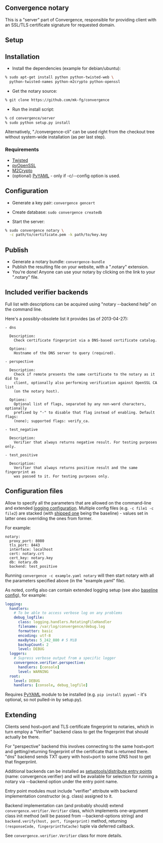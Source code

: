 Convergence notary
--------------------

This is a "server" part of Convergence, responsible for providing client with an
SSL/TLS certificate signature for requested domain.



Setup
--------------------


## Installation

 - Install the dependencies (example for debian/ubuntu):

```bash
% sudo apt-get install python python-twisted-web \
  python-twisted-names python-m2crypto python-openssl
```

 - Get the notary source:

```bash
% git clone https://github.com/mk-fg/convergence
```

 - Run the install script:

```bash
% cd convergence/server
% sudo python setup.py install
```

Alternatively, "./convergence-cli" can be used right from the checkout tree
without system-wide installation (as per last step).

### Requirements

 - [Twisted](https://pypi.python.org/pypi/Twisted)
 - [pyOpenSSL](https://pypi.python.org/pypi/pyOpenSSL)
 - [M2Crypto](https://pypi.python.org/pypi/M2Crypto)
 - (optional) [PyYAML](http://pyyaml.org/) - only if -c/--config option is used.


## Configuration

 - Generate a key pair: `convergence gencert`

 - Create database: `sudo convergence createdb`

 - Start the server:

```bash
% sudo convergence notary \
  -c path/to/certificate.pem -k path/to/key.key
```


## Publish

 - Generate a notary bundle: `convergence-bundle`
 - Publish the resulting file on your website, with a ".notary" extension.
 - You're done! Anyone can use your notary by clicking on the link to your ".notary" file.



Included verifier backends
--------------------

Full list with descriptions can be acquired using "notary --backend help" on the
command line.

Here's a possibly-obsolete list it provides (as of 2013-04-27):

	- dns

	  Description:
	    Check certificate fingerprint via a DNS-based certificate catalog.

	  Options:
	    Hostname of the DNS server to query (required).

	- perspective

	  Description:
	    Check if remote presents the same certificate to the notary as it did to
	    client, optionally also performing verification against OpenSSL CA list
	    (on the notary host).

	  Options:
	    Optional list of flags, separated by any non-word characters, optionally
	    prefixed by "-" to disable that flag instead of enabling. Default flags:
	    (none); supported flags: verify_ca.

	- test_negative

	  Description:
	    Verifier that always returns negative result. For testing purposes only.

	- test_positive

	  Description:
	    Verifier that always returns positive result and the same fingerprint as
	    was passed to it. For testing purposes only.



Configuration files
--------------------

Allow to specify all the parameters that are allowed on the command-line and
extended [logging configuration](http://docs.python.org/library/logging.config.html).
Multiple config files (e.g. `-c file1 -c file2`) are stacked (with
[shipped one](https://github.com/mk-fg/convergence/blob/master/server/convergence/core.yaml)
being the baseline) - values set in latter ones overriding the ones from former.

For example:

	notary:
	  proxy_port: 8080
	  tls_port: 8443
	  interface: localhost
	  cert: notary.crt
	  cert_key: notary.key
	  db: notary.db
	  backend: test_positive

Running `convergence -c example.yaml notary` will then start notary with all the
parameters specified above (in the "example.yaml" file).

As noted, config also can contain extended logging setup
(see also [baseline config](https://github.com/mk-fg/convergence/blob/master/server/convergence/core.yaml)),
for example:

```yaml
logging:
  handlers:
    # To be able to access verbose log on any problems
    debug_logfile:
      class: logging.handlers.RotatingFileHandler
      filename: /var/log/convergence/debug.log
      formatter: basic
      encoding: utf-8
      maxBytes: 5_242_880 # 5 MiB
      backupCount: 2
      level: DEBUG
  loggers:
    # Supress verbose output from a specific logger
    convergence.verifier.perspective:
      handlers: [console]
      level: WARNING
  root:
    level: DEBUG
    handlers: [console, debug_logfile]
```

Requires [PyYAML](http://pyyaml.org/) module to be installed (e.g. `pip install
pyyaml` - it's optional, so not pulled-in by setup.py).



Extending
--------------------

Clients send host+port and TLS certificate fingerprint to notaries, which in
turn employ a "Verifier" backend class to get the fingerprint that should
actually be there.

For "perspective" backend this involves connecting to the same host+port and
getting/returning fingerprint of the certificate that is returned there.
"dns" backend sends TXT query with host+port to some DNS host to get that
fingerpriint.

Additional backends can be installed as
[setuptools/distribute entry points](http://packages.python.org/distribute/setuptools.html#dynamic-discovery-of-services-and-plugins)
(name: convergence.verifier) and will be available for selection for running a
notary via --backend option under the entry point name.

Entry point modules must include "verifier" attribute with backend
implementation constructor (e.g. class) assigned to it.

Backend implementation can (and probably should) extend
`convergence.verifier.Verifier` class, which implements one-argument class init
method (will be passed from --backend-options string) and `backend.verify(host,
port, fingerprint)` method, returning `(responseCode, fingerprintToCache)` tuple
via deferred callback.

See `convergence.verifier.Verifier` class for more details.
